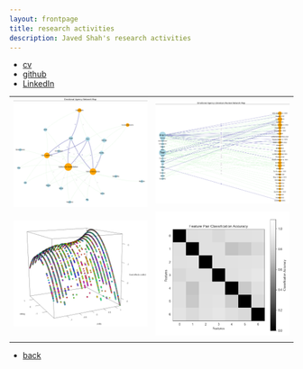 ```yaml
---
layout: frontpage
title: research activities
description: Javed Shah's research activities
---
```


<div class="navbar">
  <div class="navbar-inner">
      <ul class="nav">
          <li><a href="{{ BASE_PATH }}/jshah-public.pdf">cv</a></li>
          <li><a href="https://github.com/javedmshah">github</a></li>
          <li><a href="https://linkedin.com/in/javedmaqboolshah">LinkedIn</a></li>
      </ul>
  </div>
</div>

<table class="wide">
<tr>
  <td class="left">
    <a href="pics/emotion_agency.html">
        <img style="float: center;" src="pics/final_coded_network_graph_emotion_agency.png" alt="Agency Network Graph" title="Feature Agency Network Modeling" />
    </a>
  </td>
  <td class="right">
  <a href="pics/emotion_agency.html">
      <img style="float: center;" src="pics/paper_final_coded_network_graph_emotion_agency.png" alt="Literature Review Network Graph" title="Feature Extraction from Literature Studies"/>
  </a>
  </td>
</tr>
<tr>
  <td class="left">
    <a href="pics/relheg.html">
        <img style="float: center;" src="pics/fixed_model_final.png" alt="modeling conflict" title="Generalized Linear Models for computational sociology" />
    </a>
  </td>
  <td class="right">
  <a href="pics/gtfeature.html">
      <img style="float: center;" src="pics/gt_feature_classes.png" alt="Pairwise feature classification accuracy" title="Game theory for feature analysis"/>
  </a>
  </td>
</tr>
<tr>
  <td class="left">

  </td>
</tr>
</table>

<div class="navbar">
  <div class="navbar-inner">
      <ul class="nav">
          <li><a href="index.html">back</a></li>
      </ul>
  </div>
</div>
